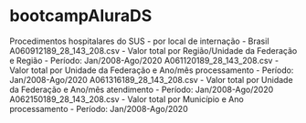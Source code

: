 # bootcampAluraDS
Procedimentos hospitalares do SUS - por local de internação - Brasil
A060912189_28_143_208.csv - Valor total por Região/Unidade da Federação e Região - Período: Jan/2008-Ago/2020
A061120189_28_143_208.csv - Valor total por Unidade da Federação e Ano/mês processamento - Período: Jan/2008-Ago/2020
A061316189_28_143_208.csv - Valor total por Unidade da Federação e Ano/mês atendimento - Período: Jan/2008-Ago/2020
A062150189_28_143_208.csv - Valor total por Município e Ano processamento - Período: Jan/2008-Ago/2020
